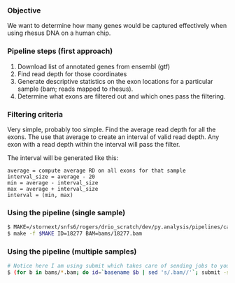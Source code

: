### Objective

We want to determine how many genes would be captured effectively when using
rhesus DNA on a human chip.

### Pipeline steps (first approach)

1. Download list of annotated genes from ensembl (gtf)
2. Find read depth for those coordinates
3. Generate descriptive statistics on the exon locations for a particular sample
(bam; reads mapped to rhesus).
4. Determine what exons are filtered out and which ones pass the filtering.

### Filtering criteria

Very simple, probably too simple. Find the average read depth for all the
exons.  The use that average to create an interval of valid read depth.  Any
exon with a read depth within the interval will pass the filter.

The interval will be generated like this:

```
average = compute average RD on all exons for that sample
interval_size = average - 20
min = average - interval_size
max = average + interval_size
interval = (min, max)
```

### Using the pipeline (single sample)

```sh
$ MAKE=/stornext/snfs6/rogers/drio_scratch/dev/py.analysis/pipelines/capture_efficiency/Makefile
$ make -f $MAKE ID=18277 BAM=bams/18277.bam
```

### Using the pipeline (multiple samples)

```sh
# Notice here I am using submit which takes care of sending jobs to your cluster
$ (for b in bams/*.bam; do id=`basename $b | sed 's/.bam//'`; submit -s ${id}_crv "make -f $MAKE ID=$id BAM=$b"; echo "#"; done) | bash
```
